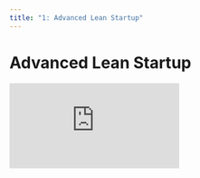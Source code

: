 ```yaml
---
title: "1: Advanced Lean Startup"
---
```


# Advanced Lean Startup

<div class='embed-container'><iframe src='https://player.vimeo.com/video/241302894' frameborder='0' webkitAllowFullScreen mozallowfullscreen allowFullScreen></iframe></div>